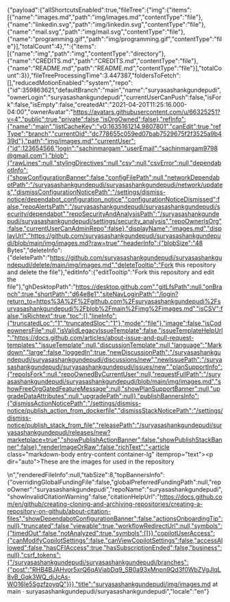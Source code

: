 {"payload":{"allShortcutsEnabled":true,"fileTree":{"img":{"items":[{"name":"images.md","path":"img/images.md","contentType":"file"},{"name":"linkedin.svg","path":"img/linkedin.svg","contentType":"file"},{"name":"mail.svg","path":"img/mail.svg","contentType":"file"},{"name":"programming.gif","path":"img/programming.gif","contentType":"file"}],"totalCount":4},"":{"items":[{"name":"img","path":"img","contentType":"directory"},{"name":"CREDITS.md","path":"CREDITS.md","contentType":"file"},{"name":"README.md","path":"README.md","contentType":"file"}],"totalCount":3}},"fileTreeProcessingTime":3.447387,"foldersToFetch":[],"reducedMotionEnabled":"system","repo":{"id":359863621,"defaultBranch":"main","name":"suryasashankgundepudi","ownerLogin":"suryasashankgundepudi","currentUserCanPush":false,"isFork":false,"isEmpty":false,"createdAt":"2021-04-20T11:25:16.000-04:00","ownerAvatar":"https://avatars.githubusercontent.com/u/66325251?v=4","public":true,"private":false,"isOrgOwned":false},"refInfo":{"name":"main","listCacheKey":"v0:1635161214.9807801","canEdit":true,"refType":"branch","currentOid":"dc778655c059ed07bab7529675f2f3525a9b439d"},"path":"img/images.md","currentUser":{"id":123654566,"login":"sachinmargam","userEmail":"sachinmargam9798@gmail.com"},"blob":{"rawLines":null,"stylingDirectives":null,"csv":null,"csvError":null,"dependabotInfo":{"showConfigurationBanner":false,"configFilePath":null,"networkDependabotPath":"/suryasashankgundepudi/suryasashankgundepudi/network/updates","dismissConfigurationNoticePath":"/settings/dismiss-notice/dependabot_configuration_notice","configurationNoticeDismissed":false,"repoAlertsPath":"/suryasashankgundepudi/suryasashankgundepudi/security/dependabot","repoSecurityAndAnalysisPath":"/suryasashankgundepudi/suryasashankgundepudi/settings/security_analysis","repoOwnerIsOrg":false,"currentUserCanAdminRepo":false},"displayName":"images.md","displayUrl":"https://github.com/suryasashankgundepudi/suryasashankgundepudi/blob/main/img/images.md?raw=true","headerInfo":{"blobSize":"48 Bytes","deleteInfo":{"deletePath":"https://github.com/suryasashankgundepudi/suryasashankgundepudi/delete/main/img/images.md","deleteTooltip":"Fork this repository and delete the file"},"editInfo":{"editTooltip":"Fork this repository and edit the file"},"ghDesktopPath":"https://desktop.github.com","gitLfsPath":null,"onBranch":true,"shortPath":"d64e8e1","siteNavLoginPath":"/login?return_to=https%3A%2F%2Fgithub.com%2Fsuryasashankgundepudi%2Fsuryasashankgundepudi%2Fblob%2Fmain%2Fimg%2Fimages.md","isCSV":false,"isRichtext":true,"toc":[],"lineInfo":{"truncatedLoc":"1","truncatedSloc":"1"},"mode":"file"},"image":false,"isCodeownersFile":null,"isValidLegacyIssueTemplate":false,"issueTemplateHelpUrl":"https://docs.github.com/articles/about-issue-and-pull-request-templates","issueTemplate":null,"discussionTemplate":null,"language":"Markdown","large":false,"loggedIn":true,"newDiscussionPath":"/suryasashankgundepudi/suryasashankgundepudi/discussions/new","newIssuePath":"/suryasashankgundepudi/suryasashankgundepudi/issues/new","planSupportInfo":{"repoIsFork":null,"repoOwnedByCurrentUser":null,"requestFullPath":"/suryasashankgundepudi/suryasashankgundepudi/blob/main/img/images.md","showFreeOrgGatedFeatureMessage":null,"showPlanSupportBanner":null,"upgradeDataAttributes":null,"upgradePath":null},"publishBannersInfo":{"dismissActionNoticePath":"/settings/dismiss-notice/publish_action_from_dockerfile","dismissStackNoticePath":"/settings/dismiss-notice/publish_stack_from_file","releasePath":"/suryasashankgundepudi/suryasashankgundepudi/releases/new?marketplace=true","showPublishActionBanner":false,"showPublishStackBanner":false},"renderImageOrRaw":false,"richText":"<article class=\"markdown-body entry-content container-lg\" itemprop=\"text\"><p dir=\"auto\">These are the images for used in the repository</p>\n</article>","renderedFileInfo":null,"tabSize":8,"topBannersInfo":{"overridingGlobalFundingFile":false,"globalPreferredFundingPath":null,"repoOwner":"suryasashankgundepudi","repoName":"suryasashankgundepudi","showInvalidCitationWarning":false,"citationHelpUrl":"https://docs.github.com/en/github/creating-cloning-and-archiving-repositories/creating-a-repository-on-github/about-citation-files","showDependabotConfigurationBanner":false,"actionsOnboardingTip":null},"truncated":false,"viewable":true,"workflowRedirectUrl":null,"symbols":{"timedOut":false,"notAnalyzed":true,"symbols":[]}},"copilotUserAccess":{"canModifyCopilotSettings":false,"canViewCopilotSettings":false,"accessAllowed":false,"hasCFIAccess":true,"hasSubscriptionEnded":false,"business":null},"csrf_tokens":{"/suryasashankgundepudi/suryasashankgundepudi/branches":{"post":"RHB4BJAHvor5xrQ6qAViabDq9_SB0a93xMnpn9Qd3f0WbZVgJlqL8vB_Gqk3WQ_djJcAs-WO16Ie5SgzfzoyqQ"}}},"title":"suryasashankgundepudi/img/images.md at main · suryasashankgundepudi/suryasashankgundepudi","locale":"en"}